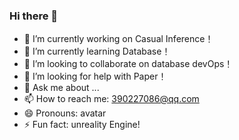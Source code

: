 ### Hi there 👋

- 🔭 I’m currently working on Casual Inference！
- 🌱 I’m currently learning Database！
- 👯 I’m looking to collaborate on database devOps！
- 🤔 I’m looking for help with Paper！
- 💬 Ask me about ...
- 📫 How to reach me: 390227086@qq.com
- 😄 Pronouns: avatar
- ⚡ Fun fact: unreality Engine!

